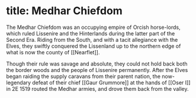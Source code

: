 title: Medhar Chiefdom
=====
The Medhar Chiefdom was an occupying empire of Orcish horse-lords, which ruled Lissenire and the Hinterlands during the latter part of the Second Era. Riding from the South, and with a tacit allegiance with the Elves, they swiftly conquered the Lissenland up to the northern edge of what is now the county of [[Nearflet]].

Though their rule was savage and absolute, they could not hold back both the border woods and the people of Lissenire permanently. After the Elves began raiding the supply caravans from their parent nation, the now-legendary defeat of their chief [[Gaur Grummore]] at the hands of [[Oser I]] in 2E 1519 routed the Medhar armies, and drove them back from the valley.